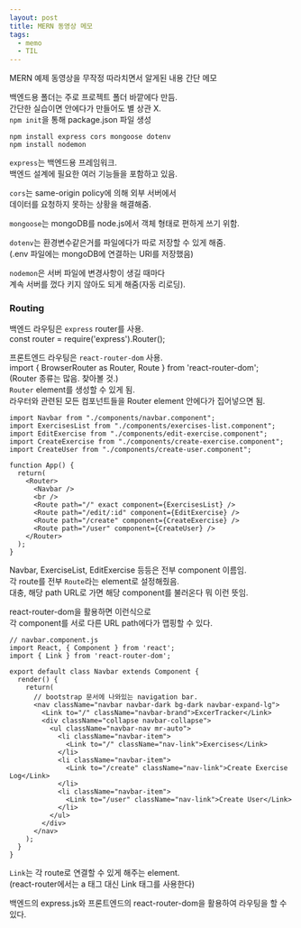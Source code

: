```yaml
---
layout: post
title: MERN 동영상 메모
tags:
  - memo
  - TIL
---
```

MERN 예제 동영상을 무작정 따라치면서 알게된 내용 간단 메모  

백엔드용 폴더는 주로 프로젝트 폴더 바깥에다 만듬.  
간단한 실습이면 안에다가 만들어도 별 상관 X.  
`npm init`을 통해 package.json 파일 생성  
```
npm install express cors mongoose dotenv
npm install nodemon
```
`express`는 백엔드용 프레임워크.  
백엔드 설계에 필요한 여러 기능들을 포함하고 있음.  

`cors`는 same-origin policy에 의해 외부 서버에서  
데이터를 요청하지 못하는 상황을 해결해줌.  

`mongoose`는 mongoDB를 node.js에서 객체 형태로 편하게 쓰기 위함.  

`dotenv`는 환경변수같은거를 파일에다가 따로 저장할 수 있게 해줌.  
(.env 파일에는 mongoDB에 연결하는 URI를 저장했음)  

`nodemon`은 서버 파일에 변경사항이 생길 때마다  
계속 서버를 껐다 키지 않아도 되게 해줌(자동 리로딩).  

### Routing
백엔드 라우팅은 `express` router를 사용.  
const router = require('express').Router();  

프론트엔드 라우팅은 `react-router-dom` 사용.  
import { BrowserRouter as Router, Route } from 'react-router-dom';  
(Router 종류는 많음. 찾아볼 것.)  
`Router` element를 생성할 수 있게 됨.  
라우터와 관련된 모든 컴포넌트들을 Router element 안에다가 집어넣으면 됨.  
```
import Navbar from "./components/navbar.component";
import ExercisesList from "./components/exercises-list.component";
import EditExercise from "./components/edit-exercise.component";
import CreateExercise from "./components/create-exercise.component";
import CreateUser from "./components/create-user.component";

function App() {
  return(
    <Router>
      <Navbar />
      <br />
      <Route path="/" exact component={ExercisesList} />
      <Route path="/edit/:id" component={EditExercise} />
      <Route path="/create" component={CreateExercise} />
      <Route path="/user" component={CreateUser} />
    </Router>
  );
}
```
Navbar, ExerciseList, EditExercise 등등은 전부 component 이름임.  
각 route를 전부 `Route`라는 element로 설정해줬음.  
대충, 해당 path URL로 가면 해당 component를 불러온다 뭐 이런 뜻임.  

react-router-dom을 활용하면 이런식으로  
각 component를 서로 다른 URL path에다가 맵핑할 수 있다.  
```
// navbar.component.js
import React, { Component } from 'react';
import { Link } from 'react-router-dom';

export default class Navbar extends Component {
  render() {
    return(
      // bootstrap 문서에 나와있는 navigation bar.
      <nav className="navbar navbar-dark bg-dark navbar-expand-lg">
        <Link to="/" className="navbar-brand">ExcerTracker</Link>
        <div className="collapse navbar-collapse">
          <ul className="navbar-nav mr-auto">
            <li className="navbar-item">
              <Link to="/" className="nav-link">Exercises</Link>
            </li>
            <li className="navbar-item">
              <Link to="/create" className="nav-link">Create Exercise Log</Link>
            </li>
            <li className="navbar-item">
              <Link to="/user" className="nav-link">Create User</Link>
            </li>
          </ul>
        </div>
      </nav>
    );
  }
}
```
`Link`는 각 route로 연결할 수 있게 해주는 element.  
(react-router에서는 a 태그 대신 Link 태그를 사용한다)  

백엔드의 express.js와 프론트엔드의 react-router-dom을 활용하여 라우팅을 할 수 있다.  


